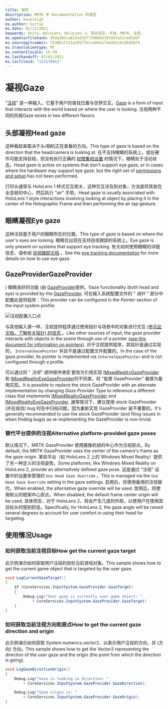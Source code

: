 ```yaml
---
title: 凝视
description: MRTK 中 Docummentation 的类型
author: keveleigh
ms.author: kurtie
ms.date: 01/12/2021
keywords: Unity，HoloLens，HoloLens 2，混合现实，开发，MRTK，注视，
ms.openlocfilehash: 95dad85ca8154d35f73906b53019d3a52ced546f
ms.sourcegitcommit: f338b1f121a10577bcce08a174e462cdc86d5874
ms.translationtype: MT
ms.contentlocale: zh-CN
ms.lasthandoff: 07/01/2021
ms.locfileid: "113176912"
---
```

# <a name="gaze"></a><span data-ttu-id="9c022-104">凝视</span><span class="sxs-lookup"><span data-stu-id="9c022-104">Gaze</span></span>

<span data-ttu-id="9c022-105">"[注视](/windows/mixed-reality/gaze)" 是一种输入，它基于用户的查找位置与世界交互。</span><span class="sxs-lookup"><span data-stu-id="9c022-105">[Gaze](/windows/mixed-reality/gaze) is a form of input that interacts with the world based on where the user is looking.</span></span> <span data-ttu-id="9c022-106">注视两种不同的风格</span><span class="sxs-lookup"><span data-stu-id="9c022-106">Gaze exists in two different flavors</span></span>

## <a name="head-gaze"></a><span data-ttu-id="9c022-107">头部凝视</span><span class="sxs-lookup"><span data-stu-id="9c022-107">Head gaze</span></span>

<span data-ttu-id="9c022-108">这种看起来取决于头/相机正在查看的方向。</span><span class="sxs-lookup"><span data-stu-id="9c022-108">This type of gaze is based on the direction that the head/camera is looking at.</span></span> <span data-ttu-id="9c022-109">在不支持眼睛的系统上，或在硬件可能支持目视，但没有执行正确的 [权限集和设置](eye-tracking/eye-tracking-basic-setup.md#eye-tracking-requirements-checklist) 的情况下，眼睛处于活动状态。</span><span class="sxs-lookup"><span data-stu-id="9c022-109">Head gaze is active on systems that don't support eye gaze, or in cases where the hardware may support eye gaze, but the right set of [permissions and setup](eye-tracking/eye-tracking-basic-setup.md#eye-tracking-requirements-checklist) has not been performed.</span></span>

<span data-ttu-id="9c022-110">打印头通常与 HoloLens 1 样式交互相关，这种交互涉及到对象，方法是将其放在全息帧的中心，然后执行 "air" 手势。</span><span class="sxs-lookup"><span data-stu-id="9c022-110">Head gaze is usually associated with HoloLens 1 style interactions involving looking at object by placing it in the center of the Holographic Frame and then performing the air tap gesture.</span></span>

## <a name="eye-gaze"></a><span data-ttu-id="9c022-111">眼睛凝视</span><span class="sxs-lookup"><span data-stu-id="9c022-111">Eye gaze</span></span>

<span data-ttu-id="9c022-112">这种注视基于用户的眼睛所在的位置。</span><span class="sxs-lookup"><span data-stu-id="9c022-112">This type of gaze is based on where the user's eyes are looking.</span></span> <span data-ttu-id="9c022-113">眼睛仅出现在支持目视跟踪的系统上。</span><span class="sxs-lookup"><span data-stu-id="9c022-113">Eye gaze is only present on systems that support eye tracking.</span></span> <span data-ttu-id="9c022-114">有关如何使用眼睛的详细信息，请参阅 [目视跟踪文档](eye-tracking/eye-tracking-main.md) 。</span><span class="sxs-lookup"><span data-stu-id="9c022-114">See the [eye tracking documentation](eye-tracking/eye-tracking-main.md) for more details on how to use eye gaze.</span></span>

## <a name="gazeprovider"></a><span data-ttu-id="9c022-115">GazeProvider</span><span class="sxs-lookup"><span data-stu-id="9c022-115">GazeProvider</span></span>

<span data-ttu-id="9c022-116">) 眼睛良好的功能 (由 [GazeProvider](xref:Microsoft.MixedReality.Toolkit.Input.GazeProvider)提供。</span><span class="sxs-lookup"><span data-stu-id="9c022-116">Gaze functionality (both head and eye) is provided by the [GazeProvider](xref:Microsoft.MixedReality.Toolkit.Input.GazeProvider).</span></span> <span data-ttu-id="9c022-117">可在输入系统配置文件的 " *指针* " 部分中配置此提供程序：</span><span class="sxs-lookup"><span data-stu-id="9c022-117">This provider can be configured in the *Pointer* section of the input system profile:</span></span>

![注视配置入口点](../images/input/GazeConfigurationEntrypoint.png)

<span data-ttu-id="9c022-119">与其他输入源一样，注视提供程序通过使用指针与场景中的对象进行交互 [ (参见此文档，了解有关指针) 的信息 ](../../architecture/controllers-pointers-and-focus.md)。</span><span class="sxs-lookup"><span data-stu-id="9c022-119">Like other sources of input, the gaze provider interacts with objects in the scene through use of a pointer [(see this document for information on pointers)](../../architecture/controllers-pointers-and-focus.md).</span></span>
<span data-ttu-id="9c022-120">对于注视提供程序，其指针是通过实现的， `InternalGazePointer` 并且不是通过配置文件配置的。</span><span class="sxs-lookup"><span data-stu-id="9c022-120">In the case of the gaze provider, its pointer is implemented via `InternalGazePointer` and is not configured through a profile.</span></span>

<span data-ttu-id="9c022-121">可以通过将 " *注视" 提供程序类型* 更改为引用实现 [IMixedRealityGazeProvider](xref:Microsoft.MixedReality.Toolkit.Input.IMixedRealityGazeProvider) 和 [IMixedRealityEyeGazeProvider](xref:Microsoft.MixedReality.Toolkit.Input.IMixedRealityEyeGazeProvider)的不同类，将 "股票 GazeProvider" 替换为备用实现。</span><span class="sxs-lookup"><span data-stu-id="9c022-121">It is possible to replace the stock GazeProvider with an alternate implementation by changing *Gaze Provider Type* to reference a different class that implements [IMixedRealityGazeProvider](xref:Microsoft.MixedReality.Toolkit.Input.IMixedRealityGazeProvider) and [IMixedRealityEyeGazeProvider](xref:Microsoft.MixedReality.Toolkit.Input.IMixedRealityEyeGazeProvider).</span></span>
<span data-ttu-id="9c022-122">通常情况下，建议使用 stock GazeProvider (并在查找) bug 时在中归档问题，因为重新实现 GazeProvider 是不重要的。</span><span class="sxs-lookup"><span data-stu-id="9c022-122">It's generally recommended to use the stock GazeProvider (and filing issues in when finding bugs) as re-implementing the GazeProvider is non-trivial.</span></span>

### <a name="alternative-platform-provided-gaze-poses"></a><span data-ttu-id="9c022-123">替代平台提供的注视</span><span class="sxs-lookup"><span data-stu-id="9c022-123">Alternative platform-provided gaze poses</span></span>

<span data-ttu-id="9c022-124">默认情况下，MRTK GazeProvider 使用摄像机帧的中心作为注视原点。</span><span class="sxs-lookup"><span data-stu-id="9c022-124">By default, the MRTK GazeProvider uses the center of the camera's frame as the gaze origin.</span></span> <span data-ttu-id="9c022-125">某些平台（如 HoloLens 2 上的 Windows Mixed Reality）提供了另一种定义的注视姿势。</span><span class="sxs-lookup"><span data-stu-id="9c022-125">Some platforms, like Windows Mixed Reality on HoloLens 2, provide an alternatively defined gaze pose.</span></span> <span data-ttu-id="9c022-126">这是通过 "注视" 设置中的设置来管理的 `Use Head Gaze Override` 。</span><span class="sxs-lookup"><span data-stu-id="9c022-126">This is managed via the `Use Head Gaze Override` setting in the gaze settings.</span></span> <span data-ttu-id="9c022-127">启用后，将使用备用的注视替代。</span><span class="sxs-lookup"><span data-stu-id="9c022-127">When enabled, the alternative gaze override will be used.</span></span> <span data-ttu-id="9c022-128">禁用后，将使用默认的框架中心原点。</span><span class="sxs-lookup"><span data-stu-id="9c022-128">When disabled, the default frame center origin will be used.</span></span> <span data-ttu-id="9c022-129">具体而言，对于 HoloLens 2，将会产生几度的外观，以使用户在使用其目标头时感到舒适。</span><span class="sxs-lookup"><span data-stu-id="9c022-129">Specifically, for HoloLens 2, the gaze angle will be raised several degrees to account for user comfort in using their head for targeting.</span></span>

## <a name="usage"></a><span data-ttu-id="9c022-130">使用情况</span><span class="sxs-lookup"><span data-stu-id="9c022-130">Usage</span></span>

### <a name="how-get-the-current-gaze-target"></a><span data-ttu-id="9c022-131">如何获取当前注视目标</span><span class="sxs-lookup"><span data-stu-id="9c022-131">How get the current gaze target</span></span>

<span data-ttu-id="9c022-132">此示例演示如何获取用户注视的目标当前游戏对象。</span><span class="sxs-lookup"><span data-stu-id="9c022-132">This sample shows how to get the current game object that is targeted by the user gaze.</span></span>

```c#
void LogCurrentGazeTarget()
{
    if (CoreServices.InputSystem.GazeProvider.GazeTarget)
    {
        Debug.Log("User gaze is currently over game object: "
            + CoreServices.InputSystem.GazeProvider.GazeTarget)
    }
}
```

### <a name="how-to-get-the-current-gaze-direction-and-origin"></a><span data-ttu-id="9c022-133">如何获取当前注视方向和原点</span><span class="sxs-lookup"><span data-stu-id="9c022-133">How to get the current gaze direction and origin</span></span>

<span data-ttu-id="9c022-134">此示例演示如何获取 System.numerics.vector2，以表示用户注视的方向，并 (方向) 方向。</span><span class="sxs-lookup"><span data-stu-id="9c022-134">This sample shows how to get the Vector3 representing the direction of the user gaze and the origin (the point from which the direction is going).</span></span>

```c#
void LogGazeDirectionOrigin()
{
    Debug.Log("Gaze is looking in direction: "
        + CoreServices.InputSystem.GazeProvider.GazeDirection);

    Debug.Log("Gaze origin is: "
        + CoreServices.InputSystem.GazeProvider.GazeOrigin);
}
```
